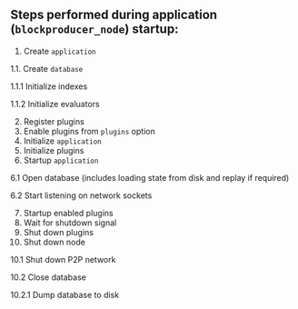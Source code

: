 ## Steps performed during application (`blockproducer_node`) startup:

1. Create `application`

1.1. Create `database`

1.1.1 Initialize indexes

1.1.2 Initialize evaluators

2. Register plugins
3. Enable plugins from `plugins` option
4. Initialize `application`
5. Initialize plugins
6. Startup `application`

6.1 Open database (includes loading state from disk and replay if required)

6.2 Start listening on network sockets

7. Startup enabled plugins
8. Wait for shutdown signal
9. Shut down plugins
10. Shut down node

10.1 Shut down P2P network

10.2 Close database

10.2.1 Dump database to disk
